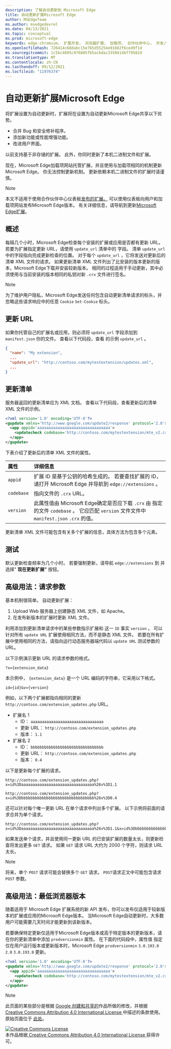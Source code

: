 ```yaml
---
description: 了解自动更新到 Microsoft Edge
title: 自动更新扩展Microsoft Edge
author: MSEdgeTeam
ms.author: msedgedevrel
ms.date: 04/13/2021
ms.topic: conceptual
ms.prod: microsoft-edge
keywords: edge-chromium， 扩展开发， 浏览器扩展， 加载项， 合作伙伴中心， 开发人员
ms.openlocfilehash: 726414c68dabc15e765d55254e91682f6ced9f1d
ms.sourcegitcommit: 1c5bc4695c976805fb5acbdac3350414bf79582d
ms.translationtype: MT
ms.contentlocale: zh-CN
ms.lasthandoff: 09/12/2021
ms.locfileid: "11976374"
---
```

<!-- Copyright A. W. Fuchs

   Licensed under the Apache License, Version 2.0 (the "License");
   you may not use this file except in compliance with the License.
   You may obtain a copy of the License at

       https://www.apache.org/licenses/LICENSE-2.0

   Unless required by applicable law or agreed to in writing, software
   distributed under the License is distributed on an "AS IS" BASIS,
   WITHOUT WARRANTIES OR CONDITIONS OF ANY KIND, either express or implied.
   See the License for the specific language governing permissions and
   limitations under the License.  -->  
# <a name="automatically-update-extensions-in-microsoft-edge"></a>自动更新扩展Microsoft Edge  

将扩展设置为自动更新时，扩展将在设置为自动更新Microsoft Edge共享以下优势。  

*   合并 Bug 和安全修补程序。  
*   添加新功能或性能增强功能。  
*   改进用户界面。  

以前支持基于非存储的扩展。  此外，你同时更新了本机二进制文件和扩展。  

现在，Microsoft Edge加载项网站托管扩展，并且使用与加载项相同的机制更新Microsoft Edge。  你无法控制更新机制。  更新依赖本机二进制文件的扩展时请谨慎。  

> [!NOTE]
> 本文不适用于使用合作伙伴中心仪表板[发布的扩展。][MicrosoftPartnerDashboardMicrosoftedgePublicLoginRefDd]  可以使用仪表板向用户和加载项网站发布Microsoft Edge版本。  有关详细信息，请导航到更新[Microsoft Edge扩展][ExtensionsPublishUpdateExtension]。  

## <a name="overview"></a>概述  

每隔几个小时，Microsoft Edge检查每个安装的扩展或应用是否都有更新 URL。  若要为扩展指定更新 URL，请使用 `update_url` 清单中的 字段。  清单 `update_url` 中的字段指向完成更新检查的位置。  对于每个 `update_url` ，它将发送对更新后的清单 XML 文件的请求。  如果更新清单 XML 文件列出了比安装的版本更新的版本，Microsoft Edge下载并安装较新版本。  相同的过程适用于手动更新，其中必须使用与当前安装的版本相同的私钥对新 `.crx` 文件进行签名。  

> [!NOTE]
> 为了维护用户隐私，Microsoft Edge发送任何包含自动更新清单请求的标头，并忽略这些请求响应中的任意 `Cookie` `Set-Cookie` 标头。  

## <a name="update-url"></a>更新 URL  

如果你托管自己的扩展名或应用，则必须将 `update_url` 字段添加到 `manifest.json` 你的文件。  查看以下代码段，查看 的示例 `update_url` 。  

```json
{
  "name": "My extension",
  ... 
  "update_url": "http://contoso.com/mytestextension/updates.xml",
  ... 
}
```  

## <a name="update-manifest"></a>更新清单  

服务器返回的更新清单应为 XML 文档。  查看以下代码段，查看更新后的清单 XML 文件的示例。  

```xml
<?xml version='1.0' encoding='UTF-8'?>
<gupdate xmlns='http://www.google.com/update2/response' protocol='2.0'>
  <app appid='aaaaaaaaaaaaaaaaaaaaaaaaaaaaaaaa'>
    <updatecheck codebase='http://contoso.com/mytestextension/mte_v2.crx' version='2.0' />
  </app>
</gupdate>
```  

下表介绍了更新后的清单 XML 文件的属性。  

| 属性 | 详细信息 | 
|:--- |:--- |  
| `appid` | 扩展 ID 是基于公钥的哈希生成的。  若要查找扩展的 ID，请打开 Microsoft Edge 并导航到 `edge://extensions` 。 |  
| `codebase` | 指向文件的 `.crx` URL。 |  
| `version` | 此属性值由 Microsoft Edge确定是否应下载 `.crx` 由 指定的文件 `codebase` 。  它应匹配 `version` 文件文件中 `manifest.json` `.crx` 的值。 |  

更新清单 XML 文件可能包含有关多个扩展的信息，具体方法为包含多个元素。  

## <a name="testing"></a>测试  

默认更新检查频率为几个小时。  若要强制更新，请导航 `edge://extensions` 到 并选择" **现在更新扩展"** 按钮。  

## <a name="advanced-usage-request-parameters"></a>高级用法：请求参数  

基本机制很简单。  自动更新扩展：

1.  Upload Web 服务器上创建静态 XML 文件，如 Apache。  
1.  在发布新版本的扩展时更新 XML 文件。  
    
利用添加到更新清单请求中的某些参数指示扩展和 这一 `ID` 事实 `version` 。  可以针对所有 `update URL` 扩展使用相同方法，而不是静态 XML 文件。  若要在所有扩展中使用相同的方法，请指向运行动态服务器端代码以 `update URL` 测试参数的 URL。  

以下示例演示更新 URL 的请求参数的格式。  

```url
?x={extension_data}
```  

本示例中， `{extension_data}` 是一个 URL 编码的字符串，它采用以下格式。  

```url
id={id}&v={version}
```  

例如，以下两个扩展都指向相同的更新 `http://contoso.com/extension_updates.php` URL。  

*   扩展名 1  
    *   ID： `aaaaaaaaaaaaaaaaaaaaaaaaaaaaaaaa`  
    *   更新 URL： `http://contoso.com/extension_updates.php`
    *   版本： `1.1`  
*   扩展名 2  
    *   ID： `bbbbbbbbbbbbbbbbbbbbbbbbbbbbbbbb`  
    *   更新 URL： `http://contoso.com/extension_updates.php`
    *   版本： `0.4`  


以下是更新每个扩展的请求。  

```https
http://contoso.com/extension_updates.php?x=id%3Daaaaaaaaaaaaaaaaaaaaaaaaaaaaaaaa%26v%3D1.1
```  

```https
http://contoso.com/extension_updates.php?x=id%3Dbbbbbbbbbbbbbbbbbbbbbbbbbbbbbbbb%26v%3D0.4
```  

还可以针对每个唯一更新 URL 在单个请求中列出多个扩展。  以下示例将前面的请求合并为单个请求。  

```https
http://contoso.com/extension_updates.php?x=id%3Daaaaaaaaaaaaaaaaaaaaaaaaaaaaaaaa%26v%3D1.1&x=id%3Dbbbbbbbbbbbbbbbbbbbbbbbbbbbbbbbb%26v%3D0.4
```  

如果发送单个请求，并且使用同一更新 URL 的已安装扩展的数量太长，则更新检查将发出更多 `GET` 请求。  如果 `GET` 请求 URL 大约为 2000 个字符，则请求 URL 太长。  

> [!NOTE]
> 将来，单个 `POST` 请求可能会替换多个 `GET` 请求。  `POST`请求正文中可能包含请求 `POST` 参数。  

## <a name="advanced-usage-minimum-browser-version"></a>高级用法：最低浏览器版本  

随着适用于 Microsoft Edge 扩展系统的新 API 发布，你可以发布仅适用于较新版本的扩展或应用的Microsoft Edge版本。  当Microsoft Edge自动更新时，大多数用户可能需要几天时间才能更新到该新版本。  

若要确保特定更新仅适用于Microsoft Edge版本或高于特定版本的更新版本，请在你的更新清单中添加 `prodversionmin` 属性。  在下面的代码段中，属性值 指定仅在用户运行版本或更新版本时，Microsoft Edge `prodversionmin` `3.0.193.0` `2.0` `3.0.193.0` 更新。  

```xml
<?xml version='1.0' encoding='UTF-8'?>
<gupdate xmlns='http://www.google.com/update2/response' protocol='2.0'>
  <app appid='aaaaaaaaaaaaaaaaaaaaaaaaaaaaaaaa'>
    <updatecheck codebase='http://contoso.com/mytestextension/mte_v2.crx' version='2.0' prodversionmin='3.0.193.0' />
  </app>
</gupdate>
```  

<!-- links -->  
[ExtensionsPublishUpdateExtension]: ../publish/update-extension.md "更新Microsoft Edge扩展|Microsoft Docs"  

[MicrosoftPartnerDashboardMicrosoftedgePublicLoginRefDd]: https://partner.microsoft.com/dashboard/microsoftedge/public/login?ref=dd "合作伙伴中心"  

> [!NOTE]
> 此页面的某些部分是根据 [Google 创建和共享的][GoogleSitePolicies]作品所做的修改，并根据[ Creative Commons Attribution 4.0 International License ][CCA4IL]中描述的条款使用。  
> 原始页面位于 [此处](https://developer.chrome.com/docs/apps/autoupdate)。  

[![Creative Commons License][CCby4Image]][CCA4IL]  
本作品根据[ Creative Commons Attribution 4.0 International License ][CCA4IL]获得许可。  

[CCA4IL]: https://creativecommons.org/licenses/by/4.0  
[CCby4Image]: https://i.creativecommons.org/l/by/4.0/88x31.png  
[GoogleSitePolicies]: https://developers.google.com/terms/site-policies  
